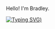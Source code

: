 Hello! I'm Bradley.

[![Typing SVG](https://readme-typing-svg.demolab.com/?lines=Hello!+I'm+Bradley.;Welcome+to+my+GitHub+=))](https://git.io/typing-svg)
